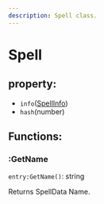 ```yaml
---
description: Spell class.
---
```


# Spell

## property:

* `info`\([SpellInfo](spellinfo.md)\)
* `hash`\(number\)

## Functions:

### :GetName

`entry:GetName()`: string

Returns SpellData Name.





